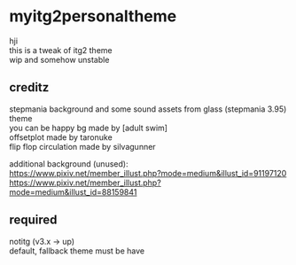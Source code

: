 # myitg2personaltheme
hji
<br>this is a tweak of itg2 theme
<br>wip and somehow unstable
## creditz

stepmania background and some sound assets from glass (stepmania 3.95) theme
<br>you can be happy bg made by [adult swim]
<br>offsetplot made by taronuke
<br>flip flop circulation made by silvagunner


additional background (unused):
<br>https://www.pixiv.net/member_illust.php?mode=medium&illust_id=91197120
<br>https://www.pixiv.net/member_illust.php?mode=medium&illust_id=88159841


## required

notitg (v3.x -> up)
<br>default, fallback theme must be have
